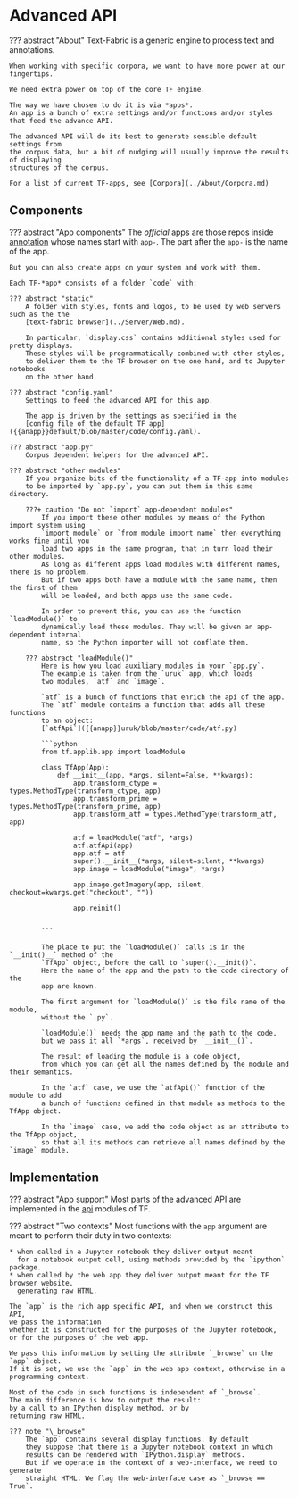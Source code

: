# Advanced API

??? abstract "About"
    Text-Fabric is a generic engine to process text and annotations.

    When working with specific corpora, we want to have more power at our fingertips.

    We need extra power on top of the core TF engine.

    The way we have chosen to do it is via *apps*.
    An app is a bunch of extra settings and/or functions and/or styles
    that feed the advance API.

    The advanced API will do its best to generate sensible default settings from
    the corpus data, but a bit of nudging will usually improve the results of displaying
    structures of the corpus.

    For a list of current TF-apps, see [Corpora](../About/Corpora.md)

## Components

??? abstract "App components"
    The *official* apps are those repos inside 
    [annotation]({{an}})
    whose names start with `app-`.
    The part after the `app-` is the name of the app.

    But you can also create apps on your system and work with them.

    Each TF-*app* consists of a folder `code` with:

    ??? abstract "static"
        A folder with styles, fonts and logos, to be used by web servers such as the the
        [text-fabric browser](../Server/Web.md).

        In particular, `display.css` contains additional styles used for pretty displays.
        These styles will be programmatically combined with other styles,
        to deliver them to the TF browser on the one hand, and to Jupyter notebooks
        on the other hand.

    ??? abstract "config.yaml"
        Settings to feed the advanced API for this app.

        The app is driven by the settings as specified in the 
        [config file of the default TF app]({{anapp}}default/blob/master/code/config.yaml).

    ??? abstract "app.py"
        Corpus dependent helpers for the advanced API.

    ??? abstract "other modules"
        If you organize bits of the functionality of a TF-app into modules
        to be imported by `app.py`, you can put them in this same directory.

        ???+ caution "Do not `import` app-dependent modules"
            If you import these other modules by means of the Python import system using 
            `import module` or `from module import name` then everything works fine until you
            load two apps in the same program, that in turn load their other modules.
            As long as different apps load modules with different names, there is no problem.
            But if two apps both have a module with the same name, then the first of them
            will be loaded, and both apps use the same code.

            In order to prevent this, you can use the function `loadModule()` to
            dynamically load these modules. They will be given an app-dependent internal
            name, so the Python importer will not conflate them.

        ??? abstract "loadModule()"
            Here is how you load auxiliary modules in your `app.py`.
            The example is taken from the `uruk` app, which loads
            two modules, `atf` and `image`.

            `atf` is a bunch of functions that enrich the api of the app.
            The `atf` module contains a function that adds all these functions
            to an object: 
            [`atfApi`]({{anapp}}uruk/blob/master/code/atf.py)

            ```python
            from tf.applib.app import loadModule

            class TfApp(App):
                def __init__(app, *args, silent=False, **kwargs):
                    app.transform_ctype = types.MethodType(transform_ctype, app)
                    app.transform_prime = types.MethodType(transform_prime, app)
                    app.transform_atf = types.MethodType(transform_atf, app)

                    atf = loadModule("atf", *args)
                    atf.atfApi(app)
                    app.atf = atf
                    super().__init__(*args, silent=silent, **kwargs)
                    app.image = loadModule("image", *args)

                    app.image.getImagery(app, silent, checkout=kwargs.get("checkout", ""))

                    app.reinit()


            ```

            The place to put the `loadModule()` calls is in the `__init()__` method of the
            `TfApp` object, before the call to `super().__init()`.
            Here the name of the app and the path to the code directory of the
            app are known.

            The first argument for `loadModule()` is the file name of the module,
            without the `.py`.

            `loadModule()` needs the app name and the path to the code,
            but we pass it all `*args`, received by `__init__()`.

            The result of loading the module is a code object,
            from which you can get all the names defined by the module and their semantics.

            In the `atf` case, we use the `atfApi()` function of the module to add 
            a bunch of functions defined in that module as methods to the TfApp object.

            In the `image` case, we add the code object as an attribute to the TfApp object,
            so that all its methods can retrieve all names defined by the `image` module.

## Implementation

??? abstract "App support"
    Most parts of the advanced API are implemented in the
    [api]({{tfghb}}/{{c_applib}})
    modules of TF.

??? abstract "Two contexts"
    Most functions with the `app` argument are meant to perform their duty
    in two contexts:

    * when called in a Jupyter notebook they deliver output meant
      for a notebook output cell, using methods provided by the `ipython` package.
    * when called by the web app they deliver output meant for the TF browser website,
      generating raw HTML.

    The `app` is the rich app specific API, and when we construct this API,
    we pass the information
    whether it is constructed for the purposes of the Jupyter notebook,
    or for the purposes of the web app.

    We pass this information by setting the attribute `_browse` on the `app` object. 
    If it is set, we use the `app` in the web app context, otherwise in a programming context.

    Most of the code in such functions is independent of `_browse`.
    The main difference is how to output the result:
    by a call to an IPython display method, or by
    returning raw HTML.

    ??? note "\_browse"
        The `app` contains several display functions. By default
        they suppose that there is a Jupyter notebook context in which
        results can be rendered with `IPython.display` methods.
        But if we operate in the context of a web-interface, we need to generate
        straight HTML. We flag the web-interface case as `_browse == True`.
